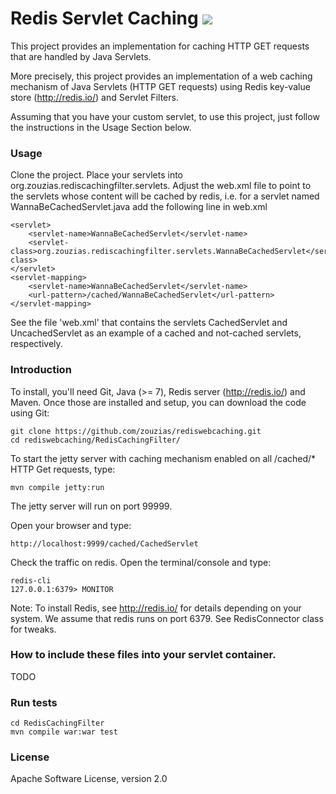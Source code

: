 # Redis Servlet Caching <a href="https://travis-ci.org/zouzias/rediswebcaching.svg?branch=master"><img src="https://travis-ci.org/zouzias/rediswebcaching.svg?branch=master"/></a>

This project provides an implementation for caching HTTP GET requests that are handled by Java Servlets. 

More precisely, this project provides an implementation of a web caching mechanism of Java Servlets (HTTP GET requests) using Redis key-value store (http://redis.io/) and Servlet Filters.

Assuming that you have your custom servlet, to use this project, just follow the instructions in the Usage Section below.

### Usage

Clone the project. Place your servlets into org.zouzias.rediscachingfilter.servlets. Adjust the web.xml file to point to the servlets whose content will be cached by redis, i.e. for a servlet named WannaBeCachedServlet.java add the following line in web.xml

    <servlet>
        <servlet-name>WannaBeCachedServlet</servlet-name>
        <servlet-class>org.zouzias.rediscachingfilter.servlets.WannaBeCachedServlet</servlet-class>
    </servlet>
    <servlet-mapping>
        <servlet-name>WannaBeCachedServlet</servlet-name>
        <url-pattern>/cached/WannaBeCachedServlet</url-pattern>
    </servlet-mapping>

See the file 'web.xml' that contains the servlets CachedServlet and UncachedServlet as an example of a cached and not-cached servlets, respectively.

### Introduction

To install, you'll need Git, Java (>= 7), Redis server (http://redis.io/) and Maven. Once those are installed and setup, you can download the code using Git:

    git clone https://github.com/zouzias/rediswebcaching.git
    cd rediswebcaching/RedisCachingFilter/

To start the jetty server with caching mechanism enabled on all /cached/* HTTP Get requests, type:

    mvn compile jetty:run

The jetty server will run on port 99999.

Open your browser and type:

    http://localhost:9999/cached/CachedServlet
    
Check the traffic on redis. Open the terminal/console and type:

    redis-cli
    127.0.0.1:6379> MONITOR

Note: To install Redis, see http://redis.io/ for details depending on your system. We assume that redis runs on port 6379. See RedisConnector class for tweaks.

### How to include these files into your servlet container.

TODO

### Run tests

    cd RedisCachingFilter
    mvn compile war:war test

### License

Apache Software License, version 2.0



